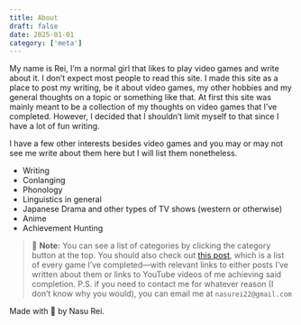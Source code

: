 ```yaml
---
title: About
draft: false
date: 2025-01-01
category: ['meta']
---
```


My name is Rei, I’m a normal girl that likes to play video games and write about it. I don’t expect most people to read this site. I made this site as a place to post my writing, be it about video games, my other hobbies and my general thoughts on a topic or something like that. At first this site was mainly meant to be a collection of my thoughts on video games that I’ve completed. However, I decided that I shouldn’t limit myself to that since I have a lot of fun writing.

I have a few other interests besides video games and you may or may not see me write about them here but I will list them nonetheless.

- Writing
- Conlanging
- Phonology 
- Linguistics in general
- Japanese Drama and other types of TV shows (western or otherwise)
- Anime
- Achievement Hunting

> 📝 **Note:** 
> You can see a list of categories by clicking the category button at the top. You should also check out [this post](/completion/), which is a list of every game I’ve completed—with relevant links to either posts I’ve written about them or links to YouTube videos of me achieving said completion. 
> P.S. if you need to contact me for whatever reason (I don’t know why you would), you can email me at `nasurei22@gmail.com`

Made with 💟 by Nasu Rei.
